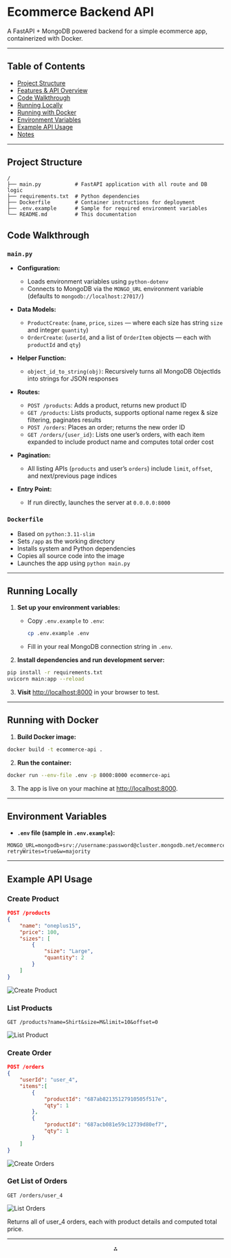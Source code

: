 # Ecommerce Backend API

A FastAPI + MongoDB powered backend for a simple ecommerce app, containerized with Docker.

---

## Table of Contents

* [Project Structure](#project-structure)
* [Features & API Overview](#features--api-overview)
* [Code Walkthrough](#code-walkthrough)
* [Running Locally](#running-locally)
* [Running with Docker](#running-with-docker)
* [Environment Variables](#environment-variables)
* [Example API Usage](#example-api-usage)
* [Notes](#notes)

---

## Project Structure

```
/
├── main.py           # FastAPI application with all route and DB logic
├── requirements.txt  # Python dependencies
├── Dockerfile        # Container instructions for deployment
├── .env.example      # Sample for required environment variables
└── README.md         # This documentation
```

## Code Walkthrough

### `main.py`

* **Configuration:**

  * Loads environment variables using `python-dotenv`
  * Connects to MongoDB via the `MONGO_URL` environment variable (defaults to `mongodb://localhost:27017/`)

* **Data Models:**

  * `ProductCreate`: (`name`, `price`, `sizes` — where each size has string `size` and integer `quantity`)
  * `OrderCreate`: (`userId`, and a list of `OrderItem` objects — each with `productId` and `qty`)

* **Helper Function:**

  * `object_id_to_string(obj)`: Recursively turns all MongoDB ObjectIds into strings for JSON responses

* **Routes:**

  * `POST /products`: Adds a product, returns new product ID
  * `GET /products`: Lists products, supports optional name regex & size filtering, paginates results
  * `POST /orders`: Places an order; returns the new order ID
  * `GET /orders/{user_id}`: Lists one user’s orders, with each item expanded to include product name and computes total order cost

* **Pagination:**

  * All listing APIs (`products` and user’s `orders`) include `limit`, `offset`, and next/previous page indices

* **Entry Point:**

  * If run directly, launches the server at `0.0.0.0:8000`

### `Dockerfile`

* Based on `python:3.11-slim`
* Sets `/app` as the working directory
* Installs system and Python dependencies
* Copies all source code into the image
* Launches the app using `python main.py`

---

## Running Locally

1. **Set up your environment variables:**

   * Copy `.env.example` to `.env`:

     ```bash
     cp .env.example .env
     ```
   * Fill in your real MongoDB connection string in `.env`.

2. **Install dependencies and run development server:**

```bash
pip install -r requirements.txt
uvicorn main:app --reload
```

3. **Visit** [http://localhost:8000](http://localhost:8000) in your browser to test.

---

## Running with Docker

1. **Build Docker image:**

```bash
docker build -t ecommerce-api .
```

2. **Run the container:**

```bash
docker run --env-file .env -p 8000:8000 ecommerce-api
```

3. The app is live on your machine at [http://localhost:8000](http://localhost:8000).

---

## Environment Variables

* **`.env` file (sample in `.env.example`):**

```env
MONGO_URL=mongodb+srv://username:password@cluster.mongodb.net/ecommerce?retryWrites=true&w=majority
```

---

## Example API Usage

### Create Product

```json
POST /products
{
    "name": "oneplus15",
    "price": 100,
    "sizes": [
        {
            "size": "Large",
            "quantity": 2
        }
    ]
}
```

![Create Product](./images/CreateProduct.png)

### List Products

```http
GET /products?name=Shirt&size=M&limit=10&offset=0
```

![List Product](./images/GetProducts.png)

### Create Order

```json
POST /orders
{
    "userId": "user_4",
    "items":[
        {
            "productId": "687ab82135127910505f517e",
            "qty": 1
        },
        {
            "productId": "687acb081e59c12739d80ef7",
            "qty": 1
        }
    ]
}
```

![Create Orders](./images/CreateOrders.png)

### Get List of Orders

```http
GET /orders/user_4
```

![List Orders](./images/GetOrders.png)

Returns all of user\_4 orders, each with product details and computed total price.

---


<div style="text-align: center">⁂</div>
